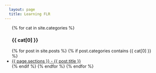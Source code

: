 ```yaml
---
  layout: page
  title: Learning FLR
---
```


<ul>
	{% for cat in site.categories %}
    <h3>{{ cat[0] }}</h3>
  {% for post in site.posts %}
    {% if post.categories contains {{ cat[0] }} %}
    	<li>
	      <a href="{{ post.url }}">{{ page.sections }} - {{ post.title }}</a>
    	</li>
    {% endif %}
  {% endfor %}
	{% endfor %}
</ul>



